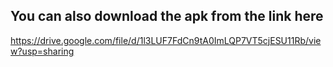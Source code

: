 ## You can also download the apk from the link here 
https://drive.google.com/file/d/1l3LUF7FdCn9tA0ImLQP7VT5cjESU11Rb/view?usp=sharing